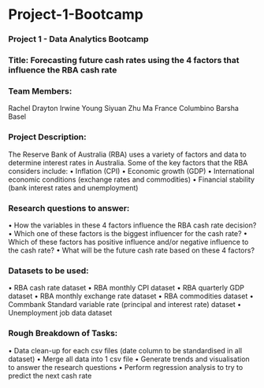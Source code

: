 # Project-1-Bootcamp
### Project 1 - Data Analytics Bootcamp

### Title: Forecasting future cash rates using the 4 factors that influence the RBA cash rate

### Team Members:
Rachel Drayton
Irwine Young
Siyuan Zhu
Ma France Columbino
Barsha Basel

### Project Description:

The Reserve Bank of Australia (RBA) uses a variety of factors and data to determine interest rates in Australia. Some of the key factors that the RBA considers include:
•	Inflation (CPI) 
•	Economic growth (GDP) 
•	International economic conditions (exchange rates and commodities)
•	Financial stability (bank interest rates and unemployment)


### Research questions to answer:

•	How the variables in these 4 factors influence the RBA cash rate decision?
•	Which one of these factors is the biggest influencer for the cash rate? 
•	Which of these factors has positive influence and/or negative influence to the cash rate?
•	What will be the future cash rate based on these 4 factors?

### Datasets to be used:

•	RBA cash rate dataset
•	RBA monthly CPI dataset
•	RBA quarterly GDP dataset
•	RBA monthly exchange rate dataset
•	RBA commodities dataset
•	Commbank Standard variable rate (principal and interest rate) dataset
•	Unemployment job data dataset

### Rough Breakdown of Tasks:
•	Data clean-up for each csv files (date column to be standardised in all dataset)
•	Merge all data into 1 csv file
•	Generate trends and visualisation to answer the research questions
•	Perform regression analysis to try to predict the next cash rate

